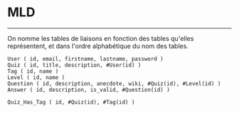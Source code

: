 # MLD

---

On nomme les tables de liaisons en fonction des tables qu'elles représentent, et dans l'ordre alphabétique du nom des tables.


```text
User ( id, email, firstname, lastname, password )
Quiz ( id, title, description, #User(id) )
Tag ( id, name )
Level ( id, name )
Question ( id, description, anecdote, wiki, #Quiz(id), #Level(id) )
Answer ( id, description, is_valid, #Question(id) )

Quiz_Has_Tag ( id, #Quiz(id), #Tag(id) )
```